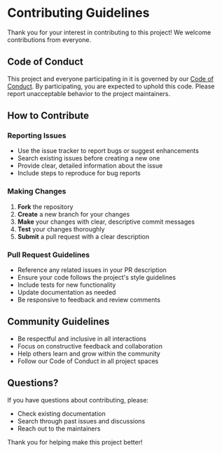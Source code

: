 # Contributing Guidelines

Thank you for your interest in contributing to this project! We welcome contributions from everyone.

## Code of Conduct

This project and everyone participating in it is governed by our [Code of Conduct](CODE_OF_CONDUCT.md). By participating, you are expected to uphold this code. Please report unacceptable behavior to the project maintainers.

## How to Contribute

### Reporting Issues

- Use the issue tracker to report bugs or suggest enhancements
- Search existing issues before creating a new one
- Provide clear, detailed information about the issue
- Include steps to reproduce for bug reports

### Making Changes

1. **Fork** the repository
2. **Create** a new branch for your changes
3. **Make** your changes with clear, descriptive commit messages
4. **Test** your changes thoroughly
5. **Submit** a pull request with a clear description

### Pull Request Guidelines

- Reference any related issues in your PR description
- Ensure your code follows the project's style guidelines
- Include tests for new functionality
- Update documentation as needed
- Be responsive to feedback and review comments

## Community Guidelines

- Be respectful and inclusive in all interactions
- Focus on constructive feedback and collaboration
- Help others learn and grow within the community
- Follow our Code of Conduct in all project spaces

## Questions?

If you have questions about contributing, please:

- Check existing documentation
- Search through past issues and discussions
- Reach out to the maintainers

Thank you for helping make this project better!
